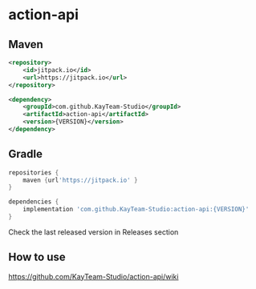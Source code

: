 # action-api

## Maven
```XML
<repository>
    <id>jitpack.io</id>
    <url>https://jitpack.io</url>
</repository>
```

```XML
<dependency>
    <groupId>com.github.KayTeam-Studio</groupId>
    <artifactId>action-api</artifactId>
    <version>{VERSION}</version>
</dependency>
```
## Gradle
```groovy
repositories {
    maven {url'https://jitpack.io' }
}
```
 
```groovy
dependencies {
    implementation 'com.github.KayTeam-Studio:action-api:{VERSION}'
}
```
Check the last released version in Releases section

## How to use
https://github.com/KayTeam-Studio/action-api/wiki
